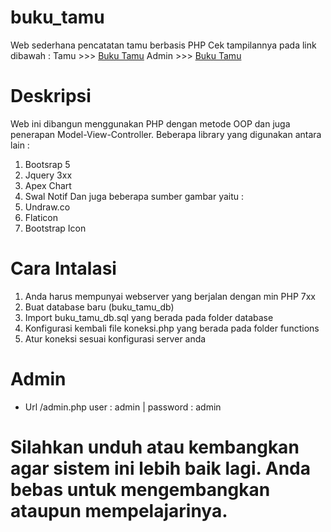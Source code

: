 # buku_tamu
Web sederhana pencatatan tamu berbasis PHP 
Cek tampilannya pada link dibawah :
Tamu >>> <a href="http://bukutamu.webkuy.com" target="_blank">Buku Tamu</a>
Admin >>> <a href="http://bukutamu.webkuy.com/login.php" target="_blank">Buku Tamu</a>

# Deskripsi
Web ini dibangun menggunakan PHP dengan metode OOP dan juga penerapan Model-View-Controller.
Beberapa library yang digunakan antara lain :
1. Bootsrap 5
2. Jquery 3xx
3. Apex Chart
4. Swal Notif
Dan juga beberapa sumber gambar yaitu :
1. Undraw.co
2. Flaticon
3. Bootstrap Icon

# Cara Intalasi
1. Anda harus mempunyai webserver yang berjalan dengan min PHP 7xx
2. Buat database baru (buku_tamu_db)
3. Import buku_tamu_db.sql yang berada pada folder database
4. Konfigurasi kembali file koneksi.php yang berada pada folder functions
5. Atur koneksi sesuai konfigurasi server anda

# Admin 
- Url /admin.php user : admin | password : admin

# Silahkan unduh atau kembangkan agar sistem ini lebih baik lagi. Anda bebas untuk mengembangkan ataupun mempelajarinya.
